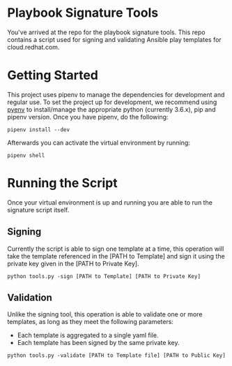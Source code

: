 # Playbook Signature Tools

You've arrived at the repo for the playbook signature tools.  This repo contains a script
used for signing and validating Ansible play templates for cloud.redhat.com.

# Getting Started

This project uses pipenv to manage the dependencies for development and regular use.
To set the project up for development, we recommend using [pyenv](https://github.com/pyenv/pyenv) to install/manage the appropriate python (currently 3.6.x), pip and pipenv version. Once you have pipenv, do the following:

```
pipenv install --dev
```

Afterwards you can activate the virtual environment by running:

```
pipenv shell
```

# Running the Script

Once your virtual environment is up and running you are able to run the signature script itself.

## Signing

Currently the script is able to sign one template at a time, this operation will take the template referenced in the [PATH to Template] and
sign it using the private key given in the [PATH to Private Key].

```
python tools.py -sign [PATH to Template] [PATH to Private Key]
```

## Validation

Unlike the signing tool, this operation is able to validate one or more templates, as long as they meet the following parameters:
* Each template is aggregated to a single yaml file.
* Each template has been signed by the same private key.

```
python tools.py -validate [PATH to Template file] [PATH to Public Key]
```